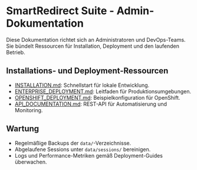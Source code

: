 # SmartRedirect Suite - Admin-Dokumentation

Diese Dokumentation richtet sich an Administratoren und DevOps-Teams. Sie bündelt Ressourcen für Installation, Deployment und den laufenden Betrieb.

## Installations- und Deployment-Ressourcen
- [INSTALLATION.md](./INSTALLATION.md): Schnellstart für lokale Entwicklung.
- [ENTERPRISE_DEPLOYMENT.md](./ENTERPRISE_DEPLOYMENT.md): Leitfaden für Produktionsumgebungen.
- [OPENSHIFT_DEPLOYMENT.md](./OPENSHIFT_DEPLOYMENT.md): Beispielkonfiguration für OpenShift.
- [API_DOCUMENTATION.md](./API_DOCUMENTATION.md): REST-API für Automatisierung und Monitoring.

## Wartung
- Regelmäßige Backups der `data/`-Verzeichnisse.
- Abgelaufene Sessions unter `data/sessions/` bereinigen.
- Logs und Performance-Metriken gemäß Deployment-Guides überwachen.
